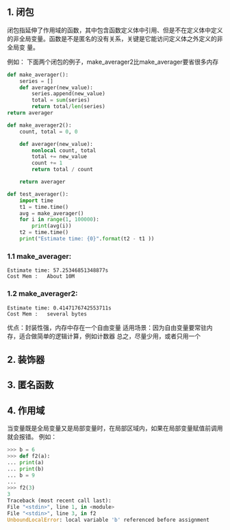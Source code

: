 ## 1. 闭包
闭包指延伸了作用域的函数，其中包含函数定义体中引用、但是不在定义体中定义
的非全局变量。函数是不是匿名的没有关系，关键是它能访问定义体之外定义的非全局变
量。

例如： 下面两个闭包的例子，make_averager2比make_averager要省很多内存
```py
def make_averager():
    series = []
    def averager(new_value):
        series.append(new_value)
        total = sum(series)
        return total/len(series)
return averager

def make_averager2():
    count, total = 0, 0

    def averager(new_value):
        nonlocal count, total
        total += new_value
        count += 1
        return total / count

    return averager

def test_averager():
    import time
    t1 = time.time()
    avg = make_averager()
    for i in range(1, 100000):
        print(avg(i))
    t2 = time.time()
    print("Estimate time: {0}".format(t2 - t1 ))
```

### 1.1 make_averager:
    Estimate time: 57.25346851348877s
    Cost Mem :   About 10M 
### 1.2 make_averager2:
    Estimate time: 0.4147176742553711s
    Cost Mem :   several bytes

优点：封装性强，内存中存在一个自由变量
适用场景：因为自由变量要常驻内存，适合做简单的逻辑计算，例如计数器
总之，尽量少用，或者只用一个

## 2. 装饰器

## 3. 匿名函数

## 4. 作用域
当变量既是全局变量又是局部变量时，在局部区域内，如果在局部变量赋值前调用就会报错。
例如：
```py
>>> b = 6
>>> def f2(a):
... print(a)
... print(b)
... b = 9
...
>>> f2(3)
3
Traceback (most recent call last):
File "<stdin>", line 1, in <module>
File "<stdin>", line 3, in f2
UnboundLocalError: local variable 'b' referenced before assignment

```

